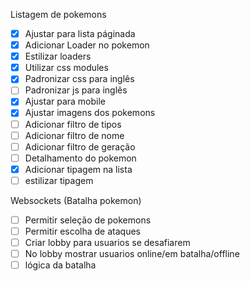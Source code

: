 Listagem de pokemons

- [x] Ajustar para lista páginada
- [x] Adicionar Loader no pokemon
- [x] Estilizar loaders
- [x] Utilizar css modules
- [x] Padronizar css para inglês
- [ ] Padronizar js para inglês
- [x] Ajustar para mobile
- [x] Ajustar imagens dos pokemons
- [ ] Adicionar filtro de tipos
- [ ] Adicionar filtro de nome
- [ ] Adicionar filtro de geração
- [ ] Detalhamento do pokemon
- [x] Adicionar tipagem na lista
- [ ] estilizar tipagem

Websockets (Batalha pokemon)

- [ ] Permitir seleção de pokemons
- [ ] Permitir escolha de ataques
- [ ] Criar lobby para usuarios se desafiarem
- [ ] No lobby mostrar usuarios online/em batalha/offline
- [ ] lógica da batalha
